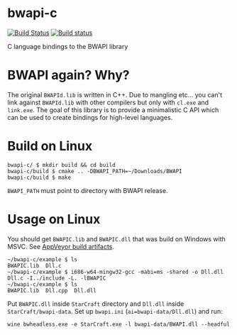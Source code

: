 bwapi-c
=======

[![Build Status](https://travis-ci.org/RnDome/bwapi-c.svg?branch=master)](https://travis-ci.org/RnDome/bwapi-c/branches) [![Build status](https://ci.appveyor.com/api/projects/status/3l3mngo6cf33hdrw/branch/master?svg=true)](https://ci.appveyor.com/project/kpp/bwapi-c/branch/master)

C language bindings to the BWAPI library 

# BWAPI again? Why?

The original `BWAPId.lib` is written in C++. Due to mangling etc... you can't link against `BWAPId.lib` with other compilers but only with `cl.exe` and `link.exe`. The goal of this library is to provide a minimalistic C API which can be used to create bindings for high-level languages.

# Build on Linux

```
bwapi-c/ $ mkdir build && cd build
bwapi-c/build $ cmake .. -DBWAPI_PATH=~/Downloads/BWAPI
bwapi-c/build $ make
```

`BWAPI_PATH` must point to directory with BWAPI release.

# Usage on Linux
You should get `BWAPIC.lib` and `BWAPIC.dll` that was build on Windows with MSVC. See [AppVeyor build artifacts](https://ci.appveyor.com/project/kpp/bwapi-c/branch/master).

```
~/bwapi-c/example $ ls
BWAPIC.lib  Dll.c
~/bwapi-c/example $ i686-w64-mingw32-gcc -mabi=ms -shared -o Dll.dll Dll.c -I../include -L. -lBWAPIC
~/bwapi-c/example $ ls
BWAPIC.lib  Dll.cpp  Dll.dll
```

Put `BWAPIC.dll` inside `StarCraft` directory and `Dll.dll` inside `StarCraft/bwapi-data`.
Set up `bwapi.ini` (`ai=bwapi-data/Dll.dll`) and run:
```
wine bwheadless.exe -e StarCraft.exe -l bwapi-data/BWAPI.dll --headful
```
